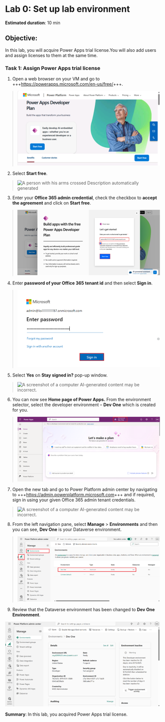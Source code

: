 # **Lab 0: Set up lab environment** #

**Estimated duration**: 10 min

## **Objective:** ##
In this lab, you will acquire Power Apps trial license.You will also add users and assign licenses to them at the same time.

### **Task 1: Assign** **Power Apps trial license** 

1.  Open a web browser on your VM and go to
    +++<https://powerapps.microsoft.com/en-us/free/>+++.

> ![](./media/image1.png)

2.  Select **Start free**.

> ![A person with his arms crossed Description automatically
> generated](./media/image2.png)

3.  Enter your **Office 365 admin credential**, check the checkbox to
    **accept the agreement** and click on **Start free**.

> ![](./media/image3.png)

4.  Enter **password of your Office 365 tenant id** and then select
    **Sign in**.

> ![](./media/image4.png)

5.  Select **Yes** on **Stay signed in?** pop-up window.

> ![A screenshot of a computer AI-generated content may be
> incorrect.](./media/image5.png)

6.  You can now see **Home page of Power Apps.** From the environment
    selector, select the developer environment – **Dev One** which is
    created for you.

> ![](./media/image6.png)

7.  Open the new tab and go to Power Platform admin center by navigating
    to +++<https://admin.powerplatform.microsoft.com>+++ and if
    required, sign in using your given Office 365 admin tenant
    credentials.

> ![A screenshot of a computer AI-generated content may be
> incorrect.](./media/image7.png)

8.  From the left navigation pane, select **Manage** \> **Environments**
    and then you can see, **Dev One** is your Dataverse environment.

> ![](./media/image8.png)

9.  Review that the Dataverse environment has been changed to **Dev One
    Environment**.

![](./media/image9.png)

**Summary**: In this lab, you acquired Power Apps trial license.





